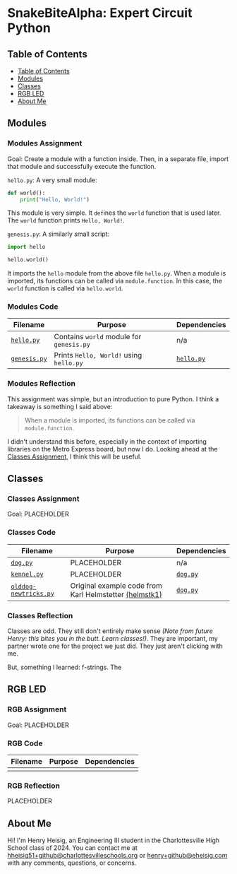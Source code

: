 # SnakeBiteAlpha: Expert Circuit Python

## Table of Contents

- [Table of Contents](#table-of-contents)
- [Modules](#modules)
- [Classes](#classes)
- [RGB LED](#rgb-led)
- [About Me](#about-me)

## Modules

### Modules Assignment

Goal: Create a module with a function inside. Then, in a separate file, import that module and successfully execute the function.

`hello.py`: A very small module:

```python
def world():
    print("Hello, World!")
```

This module is very simple. It `def`ines the `world` function that is used later. The `world` function prints `Hello, World!`.

`genesis.py`: A *s*imilarly *s*mall *s*cript:

```python
import hello

hello.world()
```

It imports the `hello` module from the above file `hello.py`. When a module is imported, its functions can be called via `module.function`. In this case, the `world` function is called via `hello.world`.

### Modules Code

| Filename                    | Purpose                                  | Dependencies            |
| --------------------------- | ---------------------------------------- | ----------------------- |
| [`hello.py`](/hello.py)     | Contains `world` module for `genesis.py` | n/a                     |
| [`genesis.py`](/genesis.py) | Prints `Hello, World!` using `hello.py`  | [`hello.py`](/hello.py) |

### Modules Reflection

This assignment was simple, but an introduction to pure
Python. I think a takeaway is something I said above:

> When a module is imported, its functions can be called via `module.function`.

I didn't understand this before, especially in the context of importing libraries on the Metro Express board, but now I do. Looking ahead at the [Classes Assignment](#classes-assignment), I think this will be useful.

## Classes

### Classes Assignment

Goal: PLACEHOLDER

### Classes Code

| Filename                                      | Purpose                                                                               | Dependencies        |
| --------------------------------------------- | ------------------------------------------------------------------------------------- | ------------------- |
| [`dog.py`](/dog.py)                           | PLACEHOLDER                                                                           | n/a                 |
| [`kennel.py`](/kennel.py)                     | PLACEHOLDER                                                                           | [`dog.py`](/dog.py) |
| [`olddog-newtricks.py`](/olddog-newtricks.py) | Original example code from Karl Helmstetter [(helmstk1)](https://github.com/helmstk1) | [`dog.py`](/dog.py) |

### Classes Reflection

Classes are odd. They still don't entirely make sense _(Note from future Henry: this bites you in the butt. Learn classes!)_. They are important, my partner wrote one for the project we just did. They just aren't clicking with me.

But, something I learned: f-strings. The

## RGB LED

### RGB Assignment

Goal: PLACEHOLDER

### RGB Code

| Filename | Purpose | Dependencies |
| -------- | ------- | ------------ |
|          |         |              |

### RGB Reflection

PLACEHOLDER

## About Me

Hi! I'm Henry Heisig, an Engineering III student in the Charlottesville High School class of 2024. You can contact me at [hheisig51+github@charlottesvilleschools.org](mailto:hheisig51+github@charlottesvilleschools.org) or [henry+github@eheisig.com](mailto:henry+github@eheisig.com) with any comments, questions, or concerns.
